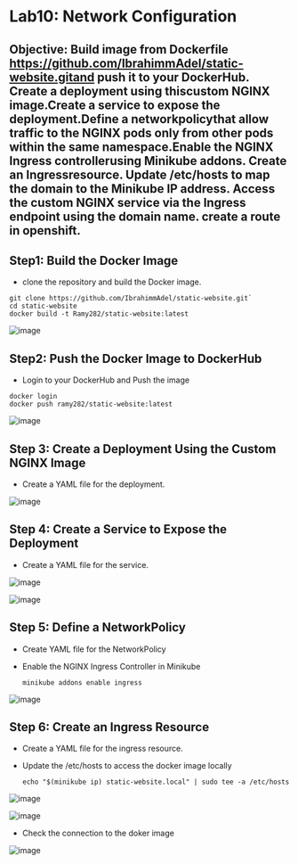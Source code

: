 # Lab10: Network Configuration 

## Objective: Build image from Dockerfile https://github.com/IbrahimmAdel/static-website.gitand push it to your DockerHub. Create a deployment using thiscustom NGINX image.Create a service to expose the deployment.Define a networkpolicythat allow traffic to the NGINX pods only from other pods within the same namespace.Enable the NGINX Ingress controllerusing Minikube addons. Create an Ingressresource. Update /etc/hosts to map the domain to the Minikube IP address. Access the custom NGINX service via the Ingress endpoint using the domain name. create a route in openshift.

## Step1: Build the Docker Image

- clone the repository and build the Docker image.
  
```
git clone https://github.com/IbrahimmAdel/static-website.git`
cd static-website
docker build -t Ramy282/static-website:latest
```
![image](https://github.com/ramy282/iVolve_OJT/assets/60857262/7302c2d5-d056-4475-b1ce-e889df48230f)

## Step2: Push the Docker Image to DockerHub

- Login to your DockerHub and Push the image

```
docker login
docker push ramy282/static-website:latest
```

![image](https://github.com/ramy282/iVolve_OJT/assets/60857262/7cd4d2f5-a0ba-4f88-9f12-f9e9f3f8fc6c)

## Step 3: Create a Deployment Using the Custom NGINX Image

- Create a YAML file for the deployment.

![image](https://github.com/ramy282/iVolve_OJT/assets/60857262/ffaefaf1-fb85-475c-ab6e-c11f8773398c)

## Step 4: Create a Service to Expose the Deployment

- Create a YAML file for the service.

![image](https://github.com/ramy282/iVolve_OJT/assets/60857262/cc1991bf-6759-4982-b7f9-f35053fc564d)

![image](https://github.com/ramy282/iVolve_OJT/assets/60857262/f8311da8-aa0e-4edc-b323-94abd81d9ce2)

## Step 5: Define a NetworkPolicy 

- Create YAML file for the NetworkPolicy

- Enable the NGINX Ingress Controller in Minikube

  ```
  minikube addons enable ingress
  ```
  
![image](https://github.com/ramy282/iVolve_OJT/assets/60857262/f309fd40-d9e1-4c1d-af56-f41154298ae4)

## Step 6: Create an Ingress Resource

- Create a YAML file for the ingress resource.

- Update the /etc/hosts to access the docker image locally

  ```
  echo "$(minikube ip) static-website.local" | sudo tee -a /etc/hosts
  ```

![image](https://github.com/ramy282/iVolve_OJT/assets/60857262/8a162322-b447-4238-9a0c-7f4986f3e334)

![image](https://github.com/ramy282/iVolve_OJT/assets/60857262/6836ac40-d458-4472-8102-95b1e2d0a840)

 - Check the connection to the doker image

![image](https://github.com/ramy282/iVolve_OJT/assets/60857262/9770e9a7-51ab-4bf1-87be-0979c5df892a)
  

